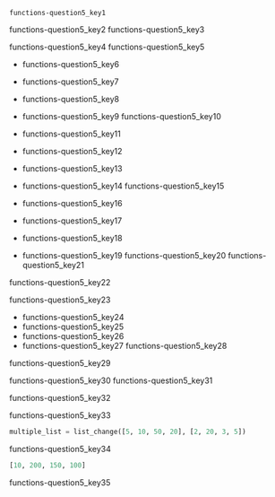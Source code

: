 ```ngMeta
functions-question5_key1
```

functions-question5_key2
functions-question5_key3


functions-question5_key4
functions-question5_key5


* functions-question5_key6
* functions-question5_key7
* functions-question5_key8
* functions-question5_key9
functions-question5_key10


* functions-question5_key11
* functions-question5_key12
* functions-question5_key13
* functions-question5_key14
functions-question5_key15


* functions-question5_key16
* functions-question5_key17
* functions-question5_key18
* functions-question5_key19
functions-question5_key20
functions-question5_key21


functions-question5_key22


functions-question5_key23


* functions-question5_key24
* functions-question5_key25
* functions-question5_key26
* functions-question5_key27
functions-question5_key28



functions-question5_key29


functions-question5_key30
functions-question5_key31


functions-question5_key32


functions-question5_key33


```python
multiple_list = list_change([5, 10, 50, 20], [2, 20, 3, 5])
```
functions-question5_key34


```python
[10, 200, 150, 100]
```
functions-question5_key35
